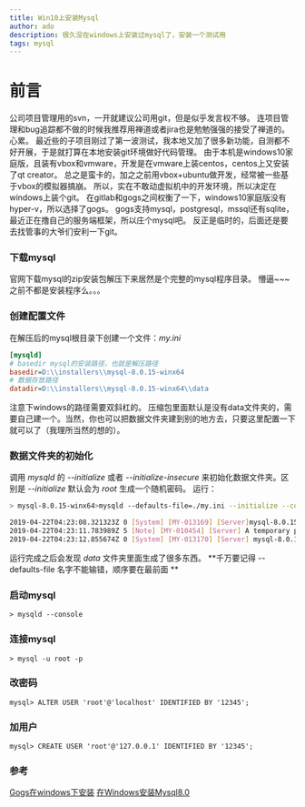 ```yaml
---
title: Win10上安装Mysql
author: ado
description: 很久没在windows上安装过mysql了，安装一个测试用
tags: mysql
---
```

# 前言
公司项目管理用的svn，一开就建议公司用git，但是似乎发言权不够。
连项目管理和bug追踪都不做的时候我推荐用禅道或者jira也是勉勉强强的接受了禅道的。
心累。
最近些的子项目刚过了第一波测试，我本地又加了很多新功能，自测都不好开展，于是就打算在本地安装git环境做好代码管理。
由于本机是windows10家庭版，且装有vbox和vmware，开发是在vmware上装centos，centos上又安装了qt creator。
总之是蛮卡的，加之之前用vbox+ubuntu做开发，经常被一些基于vbox的模拟器搞崩。
所以，实在不敢动虚拟机中的开发环境，所以决定在windows上装个git。
在gitlab和gogs之间权衡了一下，windows10家庭版没有hyper-v，所以选择了gogs。
gogs支持mysql，postgresql，mssql还有sqlite，最近正在撸自己的服务端框架，所以庄个mysql吧。
反正是临时的，后面还是要去找管事的大爷们安利一下git。

### 下载mysql
官网下载mysql的zip安装包解压下来居然是个完整的mysql程序目录。
懵逼~~~
之前不都是安装程序么。。。

### 创建配置文件

在解压后的mysql根目录下创建一个文件：*my.ini*
```ini
[mysqld]
# basedir mysql的安装路径，也就是解压路径
basedir=D:\\installers\\mysql-8.0.15-winx64
# 数据存放路径
datadir=D:\\installers\\mysql-8.0.15-winx64\\data
```
注意下windows的路径需要双斜杠的。
压缩包里面默认是没有data文件夹的，需要自己建一个。当然，你也可以把数据文件夹建到别的地方去，只要这里配置一下就可以了（我理所当然的想的）。

### 数据文件夹的初始化
调用 *mysqld* 的 *--initialize* 或者 *--initialize-insecure* 来初始化数据文件夹。区别是 *--initialize* 默认会为 *root* 生成一个随机密码。
运行：
```sh
> mysql-8.0.15-winx64>mysqld --defaults-file=./my.ini --initialize --console

2019-04-22T04:23:08.321323Z 0 [System] [MY-013169] [Server]mysql-8.0.15-winx64\bin\mysqld.exe (mysqld 8.0.15) initializing of server in progress as process 16292
2019-04-22T04:23:11.783989Z 5 [Note] [MY-010454] [Server] A temporary password is generated for root@localhost: sqaOhgP)e2y9
2019-04-22T04:23:12.855674Z 0 [System] [MY-013170] [Server] mysql-8.0.15-winx64\bin\mysqld.exe (mysqld 8.0.15) initializing of server has completed
```
运行完成之后会发现 *data* 文件夹里面生成了很多东西。
**千万要记得 --defaults-file 名字不能输错，顺序要在最前面 **

### 启动mysql
```
> mysqld --console
```

### 连接mysql
```
> mysql -u root -p
```

### 改密码
```
mysql> ALTER USER 'root'@'localhost' IDENTIFIED BY '12345';
```

### 加用户
```
mysql> CREATE USER 'root'@'127.0.0.1' IDENTIFIED BY '12345';
```

### 参考
[Gogs在windows下安装](
https://gogs.io/docs/installation)
[在Windows安装Mysql8.0](
https://dev.mysql.com/doc/refman/8.0/en/windows-install-archive.html)